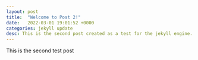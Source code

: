 ```yaml
---
layout: post
title:  "Welcome to Post 2!"
date:   2022-03-01 19:01:52 +0000
categories: jekyll update
desc: This is the second post created as a test for the jekyll engine.
---
```


This is the second test post 
